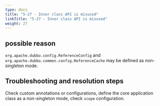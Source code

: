 ```yaml
---
type: docs
title: "5-27 - Inner class API is misused"
linkTitle: "5-27 - Inner class API is misused"
weight: 27
---
```


## possible reason

`org.apache.dubbo.config.ReferenceConfig` and `org.apache.dubbo.common.config.ReferenceCache` may be defined as non-singleton mode.

## Troubleshooting and resolution steps

Check custom annotations or configurations, define the core application class as a non-singleton mode, check `scope` configuration.

<p style="margin-top: 3rem;"> </p>